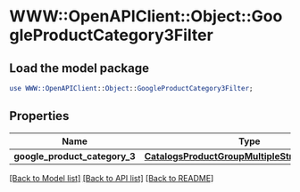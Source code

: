 # WWW::OpenAPIClient::Object::GoogleProductCategory3Filter

## Load the model package
```perl
use WWW::OpenAPIClient::Object::GoogleProductCategory3Filter;
```

## Properties
Name | Type | Description | Notes
------------ | ------------- | ------------- | -------------
**google_product_category_3** | [**CatalogsProductGroupMultipleStringListCriteria**](.md) |  | 

[[Back to Model list]](../README.md#documentation-for-models) [[Back to API list]](../README.md#documentation-for-api-endpoints) [[Back to README]](../README.md)



